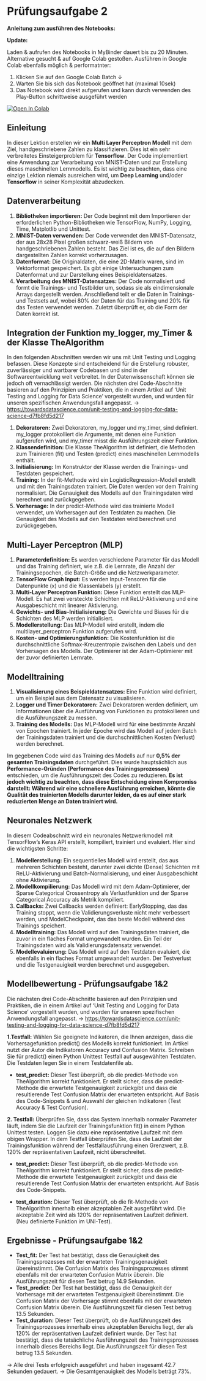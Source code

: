 # Prüfungsaufgabe 2

**Anleitung zum ausführen des Notebooks:**

**Update:**

Laden & aufrufen des Notebooks in MyBinder dauert bis zu 20 Minuten. 
Alternative gesucht & auf Google Colab gestoßen.
Ausführen in Google Colab ebenfalls möglich & performatnter:
1. Klicken Sie auf den Google Colab Batch ↓
2. Warten Sie bis sich das Notebook geöffnet hat (maximal 10sek)
3. Das Notebook wird direkt aufgerufen und kann durch verwenden des Play-Button schrittweise ausgeführt werden

<a target="_blank" href="https://colab.research.google.com/github/MichaelFranLu/Pruefungsaufgabe_2_MNIST/blob/main/Pru%CC%88fungsaufgabe_2_MNIST-Dataset.ipynb">
  <img src="https://colab.research.google.com/assets/colab-badge.svg" alt="Open In Colab"/>
</a>


## Einleitung
In dieser Lektion erstellen wir ein **Multi Layer Perceptron Modell** mit dem Ziel, handgeschriebene Zahlen zu klassifizieren. Dies ist ein sehr verbreitetes Einsteigerproblem für **Tensorflow**. Der Code implementiert eine Anwendung zur Verarbeitung von MNIST-Daten und zur Erstellung dieses maschinellen Lernmodells. Es ist wichtig zu beachten, dass eine einzige Lektion niemals ausreichen wird, um **Deep Learning** und/oder **Tensorflow** in seiner Komplexität abzudecken.

## Datenverarbeitung
1. **Bibliotheken importieren:** Der Code beginnt mit dem Importieren der erforderlichen Python-Bibliotheken wie TensorFlow, NumPy, Logging, Time, Matplotlib und Unittest.
2. **MNIST-Daten verwenden:** Der Code verwendet den MNIST-Datensatz, der aus 28x28 Pixel großen schwarz-weiß Bildern von handgeschriebenen Zahlen besteht. Das Ziel ist es, die auf den Bildern dargestellten Zahlen korrekt vorherzusagen.
3. **Datenformat:** Die Originaldaten, die eine 2D-Matrix waren, sind im Vektorformat gespeichert. Es gibt einige Untersuchungen zum Datenformat und zur Darstellung eines Beispieldatensatzes.
4. **Verarbeitung des MNIST-Datensatzes:** Der Code normalisiert und formt die Trainings- und Testbilder um, sodass sie als eindimensionale Arrays dargestellt werden. Anschließend teilt er die Daten in Trainings- und Testsets auf, wobei 80% der Daten für das Training und 20% für das Testen verwendet werden. Zuletzt überprüft er, ob die Form der Daten korrekt ist.

## Integration der Funktion my_logger, my_Timer & der Klasse TheAlgorithm
In den folgenden Abschnitten werden wir uns mit Unit Testing und Logging befassen. Diese Konzepte sind entscheidend für die Erstellung robuster, zuverlässiger und wartbarer Codebasen und sind in der Softwareentwicklung weit verbreitet. In der Datenwissenschaft können sie jedoch oft vernachlässigt werden. Die nächsten drei Code-Abschnitte basieren auf den Prinzipien und Praktiken, die in einem Artikel auf ‘Unit Testing and Logging for Data Science’ vorgestellt wurden, und wurden für unseren spezifischen Anwendungsfall angepasst. 
→ https://towardsdatascience.com/unit-testing-and-logging-for-data-science-d7fb8fd5d217

1. **Dekoratoren:** Zwei Dekoratoren, my_logger und my_timer, sind definiert. my_logger protokolliert die Argumente, mit denen eine Funktion aufgerufen wird, und my_timer misst die Ausführungszeit einer Funktion.
2. **Klassendefinition:** Die Klasse TheAlgorithm ist definiert, die Methoden zum Trainieren (fit) und Testen (predict) eines maschinellen Lernmodells enthält.
3. **Initialisierung:** Im Konstruktor der Klasse werden die Trainings- und Testdaten gespeichert.
4. **Training:** In der fit-Methode wird ein LogisticRegression-Modell erstellt und mit den Trainingsdaten trainiert. Die Daten werden vor dem Training normalisiert. Die Genauigkeit des Modells auf den Trainingsdaten wird berechnet und zurückgegeben.
5. **Vorhersage:** In der predict-Methode wird das trainierte Modell verwendet, um Vorhersagen auf den Testdaten zu machen. Die Genauigkeit des Modells auf den Testdaten wird berechnet und zurückgegeben.

## Multi-Layer Perceptron (MLP)
1. **Parameterdefinition:** Es werden verschiedene Parameter für das Modell und das Training definiert, wie z.B. die Lernrate, die Anzahl der Trainingsepochen, die Batch-Größe und die Netzwerkparameter.
2. **TensorFlow Graph Input:** Es werden Input-Tensoren für die Datenpunkte (x) und die Klassenlabels (y) erstellt.
3. **Multi-Layer Perceptron Funktion:** Diese Funktion erstellt das MLP-Modell. Es hat zwei versteckte Schichten mit ReLU-Aktivierung und eine Ausgabeschicht mit linearer Aktivierung.
4. **Gewichts- und Bias-Initialisierung:** Die Gewichte und Biases für die Schichten des MLP werden initialisiert.
5. **Modellerstellung:** Das MLP-Modell wird erstellt, indem die multilayer_perceptron Funktion aufgerufen wird.
6. **Kosten- und Optimierungsfunktion:** Die Kostenfunktion ist die durchschnittliche Softmax-Kreuzentropie zwischen den Labels und den Vorhersagen des Modells. Der Optimierer ist der Adam-Optimierer mit der zuvor definierten Lernrate.

## Modelltraining
1. **Visualisierung eines Beispieldatensatzes:** Eine Funktion wird definiert, um ein Beispiel aus dem Datensatz zu visualisieren.
2. **Logger und Timer Dekoratoren:** Zwei Dekoratoren werden definiert, um Informationen über die Ausführung von Funktionen zu protokollieren und die Ausführungszeit zu messen.
3. **Training des Modells:** Das MLP-Modell wird für eine bestimmte Anzahl von Epochen trainiert. In jeder Epoche wird das Modell auf jedem Batch der Trainingsdaten trainiert und die durchschnittlichen Kosten (Verlust) werden berechnet.

Im gegebenen Code wird das Training des Modells auf nur **0,5% der gesamten Trainingsdaten** durchgeführt. Dies wurde hauptsächlich aus **Performance-Gründen (Performance des Trainingsprozesses)** entschieden, um die Ausführungszeit des Codes zu reduzieren. **Es ist jedoch wichtig zu beachten, dass diese Entscheidung einen Kompromiss darstellt: Während wir eine schnellere Ausführung erreichen, könnte die Qualität des trainierten Modells darunter leiden, da es auf einer stark reduzierten Menge an Daten trainiert wird.**

## Neuronales Netzwerk
In diesem Codeabschnitt wird ein neuronales Netzwerkmodell mit TensorFlow’s Keras API erstellt, kompiliert, trainiert und evaluiert. Hier sind die wichtigsten Schritte:

1. **Modellerstellung:** Ein sequentielles Modell wird erstellt, das aus mehreren Schichten besteht, darunter zwei dichte (Dense) Schichten mit ReLU-Aktivierung und Batch-Normalisierung, und einer Ausgabeschicht ohne Aktivierung.
2. **Modellkompilierung:** Das Modell wird mit dem Adam-Optimierer, der Sparse Categorical Crossentropy als Verlustfunktion und der Sparse Categorical Accuracy als Metrik kompiliert.
3. **Callbacks:** Zwei Callbacks werden definiert: EarlyStopping, das das Training stoppt, wenn die Validierungsverluste nicht mehr verbessert werden, und ModelCheckpoint, das das beste Modell während des Trainings speichert.
4. **Modelltraining:** Das Modell wird auf den Trainingsdaten trainiert, die zuvor in ein flaches Format umgewandelt wurden. Ein Teil der Trainingsdaten wird als Validierungsdatensatz verwendet.
5. **Modellevaluierung:** Das Modell wird auf den Testdaten evaluiert, die ebenfalls in ein flaches Format umgewandelt wurden. Der Testverlust und die Testgenauigkeit werden berechnet und ausgegeben.

## Modellbewertung - Prüfungsaufgabe 1&2
Die nächsten drei Code-Abschnitte basieren auf den Prinzipien und Praktiken, die in einem Artikel auf ‘Unit Testing and Logging for Data Science’ vorgestellt wurden, und wurden für unseren spezifischen Anwendungsfall angepasst. 
→ https://towardsdatascience.com/unit-testing-and-logging-for-data-science-d7fb8fd5d217

**1.Testfall:** Wählen Sie geeignete Indikatoren, die Ihnen anzeigen, dass die Vorhersagefunktion
predict() des Modells korrekt funktioniert. Im Artikel nutzt der Autor die Indikatoren
Accuracy und Confusion Matrix. Schreiben Sie für predict() einen Python Unittest Testfall auf
ausgewählten Testdaten. Die Testdaten legen Sie in einem Testdatenfile ab.

+ **test_predict:** Dieser Test überprüft, ob die predict-Methode von TheAlgorithm korrekt funktioniert. Er stellt sicher, dass die predict-Methode die erwartete Testgenauigkeit zurückgibt und dass die resultierende Test Confusion Matrix der erwarteten entspricht. Auf Basis des Code-Snippets & und Auswahl der gleichen Indikatoren (Test Accuracy & Test Confusion).

**2. Testfall:** Überprüfen Sie, dass das System innerhalb normaler Parameter läuft, indem Sie die
Laufzeit der Trainingsfunktion fit() in einem Python Unittest testen. Loggen Sie dazu eine
repräsentative Laufzeit mit dem obigen Wrapper. In dem Testfall überprüfen Sie, dass die
Laufzeit der Trainingsfunktion während der Testfallausführung einen Grenzwert, z.B. 120%
der repräsentativen Laufzeit, nicht überschreitet.

+ **test_predict:** Dieser Test überprüft, ob die predict-Methode von TheAlgorithm korrekt funktioniert. Er stellt sicher, dass die predict-Methode die erwartete Testgenauigkeit zurückgibt und dass die resultierende Test Confusion Matrix der erwarteten entspricht. Auf Basis des Code-Snippets.

+ **test_duration:** Dieser Test überprüft, ob die fit-Methode von TheAlgorithm innerhalb einer akzeptablen Zeit ausgeführt wird. Die akzeptable Zeit wird als 120% der repräsentativen Laufzeit definiert. (Neu definierte Funktion im UNI-Test).

## Ergebnisse - Prüfungsaufgabe 1&2

+ **Test_fit:** Der Test hat bestätigt, dass die Genauigkeit des Trainingsprozesses mit der erwarteten Trainingsgenauigkeit übereinstimmt. Die Confusion Matrix des Trainingsprozesses stimmt ebenfalls mit der erwarteten Confusion Matrix überein. Die Ausführungszeit für diesen Test betrug 14.9 Sekunden.
+ **Test_predict:** Der Test hat bestätigt, dass die Genauigkeit der Vorhersage mit der erwarteten Testgenauigkeit übereinstimmt. Die Confusion Matrix der Vorhersage stimmt ebenfalls mit der erwarteten Confusion Matrix überein. Die Ausführungszeit für diesen Test betrug 13.5 Sekunden.
+ **Test_duration:** Dieser Test überprüft, ob die Ausführungszeit des Trainingsprozesses innerhalb eines akzeptablen Bereichs liegt, der als 120% der repräsentativen Laufzeit definiert wurde. Der Test hat bestätigt, dass die tatsächliche Ausführungszeit des Trainingsprozesses innerhalb dieses Bereichs liegt. Die Ausführungszeit für diesen Test betrug 13.5 Sekunden.

→ Alle drei Tests erfolgreich ausgeführt und haben insgesamt 42.7 Sekunden gedauert.
→ Die Gesamtgenauigkeit des Modells beträgt 73%.

